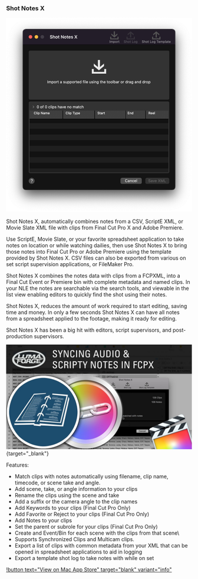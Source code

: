 ### Shot Notes X

![Shot Notes X](/static/ss-short-notes-x.png)

Shot Notes X, automatically combines notes from a CSV, ScriptE XML, or Movie Slate XML file with clips from Final Cut Pro X and Adobe Premiere.

Use ScriptE, Movie Slate, or your favorite spreadsheet application to take notes on location or while watching dailies, then use Shot Notes X to bring those notes into Final Cut Pro or Adobe Premiere using the template provided by Shot Notes X. CSV files can also be exported from various on set script supervision applications, or FileMaker Pro.

Shot Notes X combines the notes data with clips from a FCPXML, into a Final Cut Event or Premiere bin with complete metadata and named clips. In your NLE the notes are searchable via the search tools, and viewable in the list view enabling editors to quickly find the shot using their notes.

Shot Notes X, reduces the amount of work required to start editing, saving time and money. In only a few seconds Shot Notes X can have all notes from a spreadsheet applied to the footage, making it ready for editing.

Shot Notes X has been a big hit with editors, script supervisors, and post-production supervisors.

[![](/static/shot-notes-x.jpg)](https://www.youtube.com/watch?v=A1Diuxkf8E4){target="_blank"}

Features:

- Match clips with notes automatically using filename, clip name, timecode, or scene take and angle.
- Add scene, take, or angle information to your clips
- Rename the clips using the scene and take
- Add a suffix or the camera angle to the clip names
- Add Keywords to your clips (Final Cut Pro Only)
- Add Favorite or Reject to your clips (Final Cut Pro Only)
- Add Notes to your clips
- Set the parent or subrole for your clips (Final Cut Pro Only)
- Create and Event/Bin for each scene with the clips from that scene\
- Supports Synchronized Clips and Multicam clips.
- Export a list of clips with common metadata from your XML that can be opened in spreadsheet applications to aid in logging
- Export a template shot log to take notes with while on set

[!button text="View on Mac App Store" target="blank" variant="info"](https://apps.apple.com/us/app/shot-notes-x/id853468135?mt=12)
